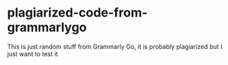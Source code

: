# plagiarized-code-from-grammarlygo
This is just random stuff from Grammarly Go, it is probably plagiarized but I just want to test it
